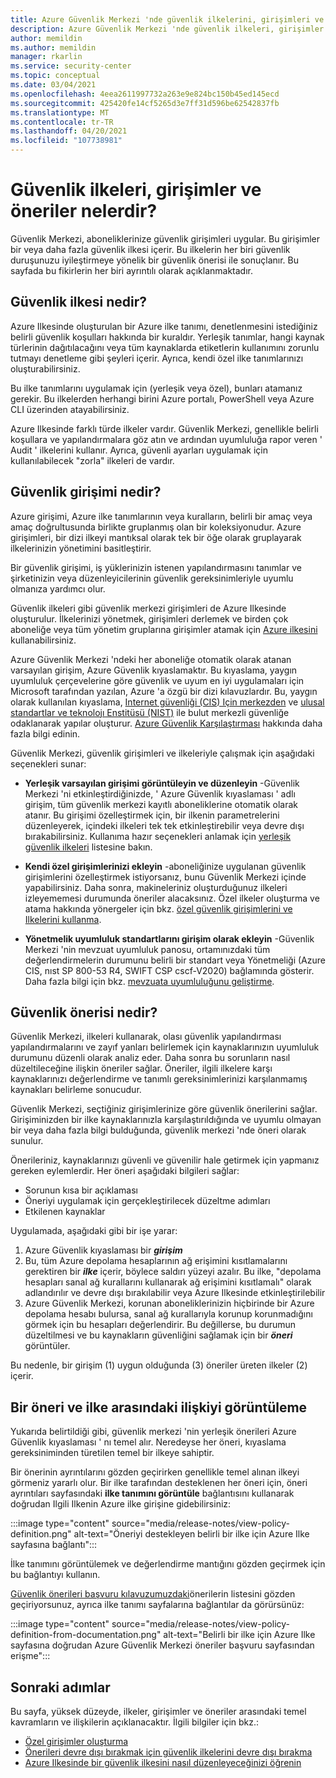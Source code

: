 ```yaml
---
title: Azure Güvenlik Merkezi 'nde güvenlik ilkelerini, girişimleri ve önerileri anlama
description: Azure Güvenlik Merkezi 'nde güvenlik ilkeleri, girişimler ve öneriler hakkında bilgi edinin.
author: memildin
ms.author: memildin
manager: rkarlin
ms.service: security-center
ms.topic: conceptual
ms.date: 03/04/2021
ms.openlocfilehash: 4eea2611997732a263e9e824bc150b45ed145ecd
ms.sourcegitcommit: 425420fe14cf5265d3e7ff31d596be62542837fb
ms.translationtype: MT
ms.contentlocale: tr-TR
ms.lasthandoff: 04/20/2021
ms.locfileid: "107738981"
---
```

# <a name="what-are-security-policies-initiatives-and-recommendations"></a>Güvenlik ilkeleri, girişimler ve öneriler nelerdir?

Güvenlik Merkezi, aboneliklerinize güvenlik girişimleri uygular. Bu girişimler bir veya daha fazla güvenlik ilkesi içerir. Bu ilkelerin her biri güvenlik duruşunuzu iyileştirmeye yönelik bir güvenlik önerisi ile sonuçlanır. Bu sayfada bu fikirlerin her biri ayrıntılı olarak açıklanmaktadır.


## <a name="what-is-a-security-policy"></a>Güvenlik ilkesi nedir?

Azure Ilkesinde oluşturulan bir Azure ilke tanımı, denetlenmesini istediğiniz belirli güvenlik koşulları hakkında bir kuraldır. Yerleşik tanımlar, hangi kaynak türlerinin dağıtılacağını veya tüm kaynaklarda etiketlerin kullanımını zorunlu tutmayı denetleme gibi şeyleri içerir. Ayrıca, kendi özel ilke tanımlarınızı oluşturabilirsiniz.

Bu ilke tanımlarını uygulamak için (yerleşik veya özel), bunları atamanız gerekir. Bu ilkelerden herhangi birini Azure portalı, PowerShell veya Azure CLI üzerinden atayabilirsiniz.

Azure Ilkesinde farklı türde ilkeler vardır. Güvenlik Merkezi, genellikle belirli koşullara ve yapılandırmalara göz atın ve ardından uyumluluğa rapor veren ' Audit ' ilkelerini kullanır. Ayrıca, güvenli ayarları uygulamak için kullanılabilecek "zorla" ilkeleri de vardır.

## <a name="what-is-a-security-initiative"></a>Güvenlik girişimi nedir?

Azure girişimi, Azure ilke tanımlarının veya kuralların, belirli bir amaç veya amaç doğrultusunda birlikte gruplanmış olan bir koleksiyonudur. Azure girişimleri, bir dizi ilkeyi mantıksal olarak tek bir öğe olarak gruplayarak ilkelerinizin yönetimini basitleştirir.

Bir güvenlik girişimi, iş yüklerinizin istenen yapılandırmasını tanımlar ve şirketinizin veya düzenleyicilerinin güvenlik gereksinimleriyle uyumlu olmanıza yardımcı olur.

Güvenlik ilkeleri gibi güvenlik merkezi girişimleri de Azure Ilkesinde oluşturulur. İlkelerinizi yönetmek, girişimleri derlemek ve birden çok aboneliğe veya tüm yönetim gruplarına girişimler atamak için [Azure ilkesini](../governance/policy/overview.md) kullanabilirsiniz.

Azure Güvenlik Merkezi 'ndeki her aboneliğe otomatik olarak atanan varsayılan girişim, Azure Güvenlik kıyaslamaktır. Bu kıyaslama, yaygın uyumluluk çerçevelerine göre güvenlik ve uyum en iyi uygulamaları için Microsoft tarafından yazılan, Azure 'a özgü bir dizi kılavuzlardır. Bu, yaygın olarak kullanılan kıyaslama, [Internet güvenliği (CIS) Için merkezden](https://www.cisecurity.org/benchmark/azure/) ve [ulusal standartlar ve teknolojı Enstitüsü (NIST)](https://www.nist.gov/) ile bulut merkezli güvenliğe odaklanarak yapılar oluşturur. [Azure Güvenlik Karşılaştırması](https://docs.microsoft.com/security/benchmark/azure/introduction) hakkında daha fazla bilgi edinin.

Güvenlik Merkezi, güvenlik girişimleri ve ilkeleriyle çalışmak için aşağıdaki seçenekleri sunar:

- **Yerleşik varsayılan girişimi görüntüleyin ve düzenleyin** -Güvenlik Merkezi 'ni etkinleştirdiğinizde, ' Azure Güvenlik kıyaslaması ' adlı girişim, tüm güvenlik merkezi kayıtlı aboneliklerine otomatik olarak atanır. Bu girişimi özelleştirmek için, bir ilkenin parametrelerini düzenleyerek, içindeki ilkeleri tek tek etkinleştirebilir veya devre dışı bırakabilirsiniz. Kullanıma hazır seçenekleri anlamak için [yerleşik güvenlik ilkeleri](./policy-reference.md) listesine bakın.

- **Kendi özel girişimlerinizi ekleyin** -aboneliğinize uygulanan güvenlik girişimlerini özelleştirmek istiyorsanız, bunu Güvenlik Merkezi içinde yapabilirsiniz. Daha sonra, makineleriniz oluşturduğunuz ilkeleri izleyememesi durumunda öneriler alacaksınız. Özel ilkeler oluşturma ve atama hakkında yönergeler için bkz. [özel güvenlik girişimlerini ve Ilkelerini kullanma](custom-security-policies.md).

- **Yönetmelik uyumluluk standartlarını girişim olarak ekleyin** -Güvenlik Merkezi 'nin mevzuat uyumluluk panosu, ortamınızdaki tüm değerlendirmelerin durumunu belirli bir standart veya Yönetmeliği (Azure CIS, nıst SP 800-53 R4, SWIFT CSP cscf-V2020) bağlamında gösterir. Daha fazla bilgi için bkz. [mevzuata uyumluluğunu geliştirme](security-center-compliance-dashboard.md).

## <a name="what-is-a-security-recommendation"></a>Güvenlik önerisi nedir?

Güvenlik Merkezi, ilkeleri kullanarak, olası güvenlik yapılandırması yapılandırmalarını ve zayıf yanları belirlemek için kaynaklarınızın uyumluluk durumunu düzenli olarak analiz eder. Daha sonra bu sorunların nasıl düzeltileceğine ilişkin öneriler sağlar. Öneriler, ilgili ilkelere karşı kaynaklarınızı değerlendirme ve tanımlı gereksinimlerinizi karşılanmamış kaynakları belirleme sonucudur.

Güvenlik Merkezi, seçtiğiniz girişimlerinize göre güvenlik önerilerini sağlar. Girişiminizden bir ilke kaynaklarınızla karşılaştırıldığında ve uyumlu olmayan bir veya daha fazla bilgi bulduğunda, güvenlik merkezi 'nde öneri olarak sunulur.

Önerileriniz, kaynaklarınızı güvenli ve güvenilir hale getirmek için yapmanız gereken eylemlerdir. Her öneri aşağıdaki bilgileri sağlar:

- Sorunun kısa bir açıklaması
- Öneriyi uygulamak için gerçekleştirilecek düzeltme adımları
- Etkilenen kaynaklar

Uygulamada, aşağıdaki gibi bir işe yarar:

1. Azure Güvenlik kıyaslaması bir ***girişim***
1. Bu, tüm Azure depolama hesaplarının ağ erişimini kısıtlamalarını gerektiren bir ***ilke*** içerir, böylece saldırı yüzeyi azalır. Bu ilke, "depolama hesapları sanal ağ kurallarını kullanarak ağ erişimini kısıtlamalı" olarak adlandırılır ve devre dışı bırakılabilir veya Azure Ilkesinde etkinleştirilebilir
1. Azure Güvenlik Merkezi, korunan aboneliklerinizin hiçbirinde bir Azure depolama hesabı bulursa, sanal ağ kurallarıyla korunup korunmadığını görmek için bu hesapları değerlendirir. Bu değillerse, bu durumun düzeltilmesi ve bu kaynakların güvenliğini sağlamak için bir ***öneri*** görüntüler. 

Bu nedenle, bir girişim (1) uygun olduğunda (3) öneriler üreten ilkeler (2) içerir. 

## <a name="viewing-the-relationship-between-a-recommendation-and-a-policy"></a>Bir öneri ve ilke arasındaki ilişkiyi görüntüleme

Yukarıda belirtildiği gibi, güvenlik merkezi 'nin yerleşik önerileri Azure Güvenlik kıyaslaması ' nı temel alır. Neredeyse her öneri, kıyaslama gereksiniminden türetilen temel bir ilkeye sahiptir.

Bir önerinin ayrıntılarını gözden geçirirken genellikle temel alınan ilkeyi görmeniz yararlı olur. Bir ilke tarafından desteklenen her öneri için, öneri ayrıntıları sayfasındaki **ilke tanımını görüntüle** bağlantısını kullanarak doğrudan Ilgili Ilkenin Azure ilke girişine gidebilirsiniz:

:::image type="content" source="media/release-notes/view-policy-definition.png" alt-text="Öneriyi destekleyen belirli bir ilke için Azure Ilke sayfasına bağlantı":::

İlke tanımını görüntülemek ve değerlendirme mantığını gözden geçirmek için bu bağlantıyı kullanın. 

[Güvenlik önerileri başvuru kılavuzumuzdaki](recommendations-reference.md)önerilerin listesini gözden geçiriyorsunuz, ayrıca ilke tanımı sayfalarına bağlantılar da görürsünüz:

:::image type="content" source="media/release-notes/view-policy-definition-from-documentation.png" alt-text="Belirli bir ilke için Azure Ilke sayfasına doğrudan Azure Güvenlik Merkezi öneriler başvuru sayfasından erişme":::


## <a name="next-steps"></a>Sonraki adımlar

Bu sayfa, yüksek düzeyde, ilkeler, girişimler ve öneriler arasındaki temel kavramların ve ilişkilerin açıklanacaktır. İlgili bilgiler için bkz.:

- [Özel girişimler oluşturma](custom-security-policies.md)
- [Önerileri devre dışı bırakmak için güvenlik ilkelerini devre dışı bırakma](tutorial-security-policy.md#disable-security-policies-and-disable-recommendations)
- [Azure Ilkesinde bir güvenlik ilkesini nasıl düzenleyeceğinizi öğrenin](../governance/policy/tutorials/create-and-manage.md)